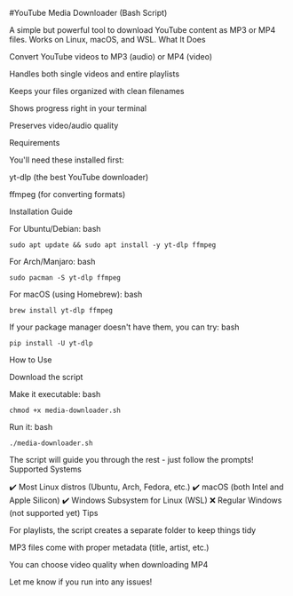 #YouTube Media Downloader (Bash Script)

A simple but powerful tool to download YouTube content as MP3 or MP4 files. Works on Linux, macOS, and WSL.
What It Does

Convert YouTube videos to MP3 (audio) or MP4 (video)

Handles both single videos and entire playlists

Keeps your files organized with clean filenames

Shows progress right in your terminal

Preserves video/audio quality

Requirements

You'll need these installed first:

yt-dlp (the best YouTube downloader)

ffmpeg (for converting formats)

Installation Guide

For Ubuntu/Debian:
bash

    sudo apt update && sudo apt install -y yt-dlp ffmpeg

For Arch/Manjaro:
bash

    sudo pacman -S yt-dlp ffmpeg

For macOS (using Homebrew):
bash

    brew install yt-dlp ffmpeg

If your package manager doesn't have them, you can try:
bash

    pip install -U yt-dlp

How to Use

Download the script

Make it executable:
bash

    chmod +x media-downloader.sh

Run it:
bash

    ./media-downloader.sh

The script will guide you through the rest - just follow the prompts!
Supported Systems

✔️ Most Linux distros (Ubuntu, Arch, Fedora, etc.)
✔️ macOS (both Intel and Apple Silicon)
✔️ Windows Subsystem for Linux (WSL)
❌ Regular Windows (not supported yet)
Tips

For playlists, the script creates a separate folder to keep things tidy

MP3 files come with proper metadata (title, artist, etc.)

You can choose video quality when downloading MP4

Let me know if you run into any issues!
